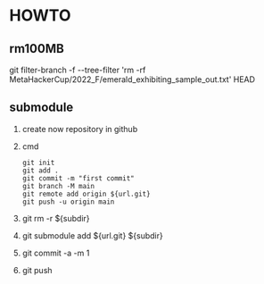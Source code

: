 # HOWTO

## rm100MB

git filter-branch -f --tree-filter 'rm  -rf MetaHackerCup/2022_F/emerald_exhibiting_sample_out.txt' HEAD

## submodule

1. create now repository in github
1. cmd

    ```text
    git init
    git add .
    git commit -m "first commit"
    git branch -M main
    git remote add origin ${url.git}
    git push -u origin main
    ```

1. git rm -r ${subdir}
1. git submodule add ${url.git} ${subdir}
1. git commit -a -m 1
1. git push
